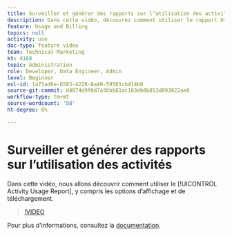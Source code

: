 ```yaml
---
title: Surveiller et générer des rapports sur l’utilisation des activités
description: Dans cette vidéo, découvrez comment utiliser le rapport Utilisation de l’activité, y compris les options d’affichage et de téléchargement.
feature: Usage and Billing
topics: null
activity: use
doc-type: feature video
team: Technical Marketing
kt: 4168
topic: Administration
role: Developer, Data Engineer, Admin
level: Beginner
exl-id: 1a71ad6e-6583-4228-8a40-59501cb414b0
source-git-commit: d4874d9f6d7a36bb81ac183eb8b853d893822ae0
workflow-type: tm+mt
source-wordcount: '58'
ht-degree: 0%

---
```


# Surveiller et générer des rapports sur l’utilisation des activités

Dans cette vidéo, nous allons découvrir comment utiliser le [!UICONTROL Activity Usage Report], y compris les options d’affichage et de téléchargement.

>[!VIDEO](https://video.tv.adobe.com/v/31443/?quality=12)

Pour plus d’informations, consultez la [documentation](https://experienceleague.adobe.com/docs/audience-manager/user-guide/features/administration/activity-usage-reporting.html).
